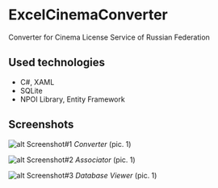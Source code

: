 # ExcelCinemaConverter
Converter for Cinema License Service of Russian Federation

## Used technologies
- C#, XAML
- SQLite
- NPOI Library, Entity Framework

## Screenshots
![alt Screenshot#1](https://1.downloader.disk.yandex.ru/preview/0c790d3736d86a4c3cba7a482896367e62ef0394b8682b77074275471f438d82/inf/_aq3SKQBYjQyL-C3KeEn5bb66IdSM43DchsOPBlj5SV8VNSAw_-OLyqUWoDzDE7VXKXZg3trhJuZY7jSEC17qg%3D%3D?uid=0&filename=img-2017-05-31-23-50-24.png&disposition=inline&hash=&limit=0&content_type=image%2Fpng&tknv=v2&size=XXL&crop=0)
*Converter* (pic. 1)

![alt Screenshot#2](https://4.downloader.disk.yandex.ru/preview/0c2ac5651c3e7669875ede8ae08c1001f759df9080dd4c4195e44bb46763cf32/inf/_aq3SKQBYjQyL-C3KeEn5eiR3JgnbwkWlB0kvQQvuOeZa04iP9e5d7NbQ6BEx6AdmXzhto7AtVFbs5srUX_euw%3D%3D?uid=0&filename=img-2017-05-31-23-52-08%20%281%29.png&disposition=inline&hash=&limit=0&content_type=image%2Fpng&tknv=v2&size=XXL&crop=0)
*Associator* (pic. 1)

![alt Screenshot#3](https://2.downloader.disk.yandex.ru/preview/eaea9e9ead9958f464edaab5d19ed28623658767737911c4f3ad7834c35375a4/inf/_aq3SKQBYjQyL-C3KeEn5a-bT-Jd12QvDRLMgb-enxyRP_BKeyjeEnWjBqbaPLkVt4x9ZjDx9BGGjoYlPUId6w%3D%3D?uid=0&filename=img-2017-05-31-23-56-02.png&disposition=inline&hash=&limit=0&content_type=image%2Fpng&tknv=v2&size=XXL&crop=0)
*Database Viewer* (pic. 1)
